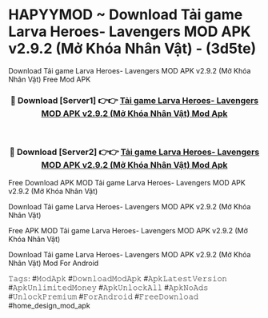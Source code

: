 # HAPYYMOD ~ Download Tải game Larva Heroes- Lavengers MOD APK v2.9.2 (Mở Khóa Nhân Vật) - (3d5te)
Download Tải game Larva Heroes- Lavengers MOD APK v2.9.2 (Mở Khóa Nhân Vật) Free Mod APK

<div align="center">
<h3>🔴 Download [Server1] 👉👉 <a href="https://apk-comot.site?title=Tải_game_Larva_Heroes-_Lavengers_MOD_APK_v2.9.2_(Mở_Khóa_Nhân_Vật)">Tải game Larva Heroes- Lavengers MOD APK v2.9.2 (Mở Khóa Nhân Vật) Mod Apk</a></h3><br>

<h3>🔴 Download [Server2] 👉👉 <a href="https://apk-comot.site?title=Tải_game_Larva_Heroes-_Lavengers_MOD_APK_v2.9.2_(Mở_Khóa_Nhân_Vật)">Tải game Larva Heroes- Lavengers MOD APK v2.9.2 (Mở Khóa Nhân Vật) Mod Apk</a></h3>
</div>


Free Download APK MOD Tải game Larva Heroes- Lavengers MOD APK v2.9.2 (Mở Khóa Nhân Vật)

Download Tải game Larva Heroes- Lavengers MOD APK v2.9.2 (Mở Khóa Nhân Vật) 

Free APK MOD Tải game Larva Heroes- Lavengers MOD APK v2.9.2 (Mở Khóa Nhân Vật) 

Download Tải game Larva Heroes- Lavengers MOD APK v2.9.2 (Mở Khóa Nhân Vật) Mod For Android

𝚃𝚊𝚐𝚜: #𝙼𝚘𝚍𝙰𝚙𝚔 #𝙳𝚘𝚠𝚗𝚕𝚘𝚊𝚍𝙼𝚘𝚍𝙰𝚙𝚔 #𝙰𝚙𝚔𝙻𝚊𝚝𝚎𝚜𝚝𝚅𝚎𝚛𝚜𝚒𝚘𝚗 #𝙰𝚙𝚔𝚄𝚗𝚕𝚒𝚖𝚒𝚝𝚎𝚍𝙼𝚘𝚗𝚎𝚢 #𝙰𝚙𝚔𝚄𝚗𝚕𝚘𝚌𝚔𝙰𝚕𝚕 #𝙰𝚙𝚔𝙽𝚘𝙰𝚍𝚜 #𝚄𝚗𝚕𝚘𝚌𝚔𝙿𝚛𝚎𝚖𝚒𝚞𝚖 #𝙵𝚘𝚛𝙰𝚗𝚍𝚛𝚘𝚒𝚍 #𝙵𝚛𝚎𝚎𝙳𝚘𝚠𝚗𝚕𝚘𝚊𝚍 #home_design_mod_apk